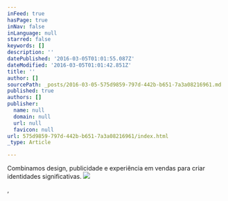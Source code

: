 ```yaml
---
inFeed: true
hasPage: true
inNav: false
inLanguage: null
starred: false
keywords: []
description: ''
datePublished: '2016-03-05T01:01:55.087Z'
dateModified: '2016-03-05T01:01:42.851Z'
title: ''
author: []
sourcePath: _posts/2016-03-05-575d9859-797d-442b-b651-7a3a08216961.md
published: true
authors: []
publisher:
  name: null
  domain: null
  url: null
  favicon: null
url: 575d9859-797d-442b-b651-7a3a08216961/index.html
_type: Article

---
```

Combinamos design, publicidade e experiência em vendas para criar identidades significativas. ![](https://the-grid-user-content.s3-us-west-2.amazonaws.com/9df2d8a8-048a-4e77-a092-6b8f7ece1c04.jpg)

,
